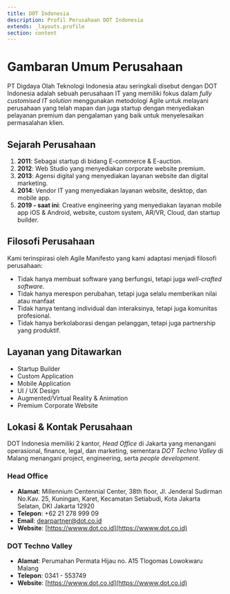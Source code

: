 ```yaml
---
title: DOT Indonesia
description: Profil Perusahaan DOT Indonesia
extends: _layouts.profile
section: content
---
```


# Gambaran Umum Perusahaan

PT Digdaya Olah Teknologi Indonesia atau seringkali disebut dengan DOT Indonesia adalah sebuah perusahaan IT yang memiliki fokus dalam *fully customised IT solution* menggunakan metodologi Agile untuk melayani perusahaan yang telah mapan dan juga startup dengan menyediakan pelayanan premium dan pengalaman yang baik untuk menyelesaikan permasalahan klien.

## Sejarah Perusahaan

1. **2011**: Sebagai startup di bidang E-commerce & E-auction.
2. **2012**: Web Studio yang menyediakan corporate website premium.
3. **2013**: Agensi digital yang menyediakan layanan website dan digital marketing.
4. **2014**: Vendor IT yang menyediakan layanan website, desktop, dan mobile app.
5. **2019 - saat ini**: Creative engineering yang menyediakan layanan mobile app iOS & Android, website, custom system, AR/VR, Cloud, dan startup builder.

## Filosofi Perusahaan

Kami terinspirasi oleh Agile Manifesto yang kami adaptasi menjadi filosofi perusahaan:

- Tidak hanya membuat software yang berfungsi, tetapi juga *well-crafted software*.
- Tidak hanya merespon perubahan, tetapi juga selalu memberikan nilai atau manfaat
- Tidak hanya tentang individual dan interaksinya, tetapi juga komunitas profesional.
- Tidak hanya berkolaborasi dengan pelanggan, tetapi juga partnership yang produktif.

## Layanan yang Ditawarkan

- Startup Builder
- Custom Application
- Mobile Application
- UI / UX Design
- Augmented/Virtual Reality & Animation
- Premium Corporate Website

## Lokasi & Kontak Perusahaan

DOT Indonesia memiliki 2 kantor, *Head Office* di Jakarta yang menangani operasional, finance, legal, dan marketing, sementara *DOT Techno Valley* di Malang menangani project, engineering, serta *people development*.

### Head Office
- **Alamat**: Millennium Centennial Center, 38th floor, Jl. Jenderal Sudirman No.Kav. 25, Kuningan, Karet, Kecamatan Setiabudi, Kota Jakarta Selatan, DKI Jakarta 12920
- **Telepon**: +62 21 278 999 09 
- **Email**: dearpartner@dot.co.id
- **Website**: [https://wwww.dot.co.id](https://wwww.dot.co.id)

### DOT Techno Valley
- **Alamat**: Perumahan Permata Hijau no. A15 Tlogomas Lowokwaru Malang
- **Telepon**: 0341 - 553749
- **Website**: [https://wwww.dot.co.id](https://wwww.dot.co.id)